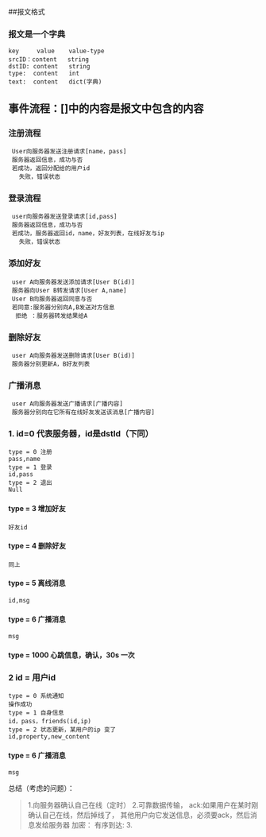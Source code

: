 ##报文格式
### 报文是一个字典
    key     value    value-type
    srcID：content   string
    dstID: content   string
    type:  content   int
    text:  content   dict(字典)

## 事件流程：[]中的内容是报文中包含的内容

### 注册流程
     User向服务器发送注册请求[name，pass]
     服务器返回信息，成功与否
     若成功，返回分配给的用户id
       失败，错误状态
### 登录流程
     user向服务器发送登录请求[id,pass]
     服务器返回信息，成功与否
     若成功，服务器返回id，name，好友列表，在线好友与ip
       失败，错误状态
### 添加好友
     user A向服务器发送添加请求[User B(id)]
     服务器向User B转发请求[User A,name]
     User B向服务器返回同意与否
     若同意:服务器分别向A,B发送对方信息
      拒绝 ：服务器转发结果给A
### 删除好友
     user A向服务器发送删除请求[User B(id)]
     服务器分别更新A，B好友列表
### 广播消息
     user A向服务器发送广播请求[广播内容]
     服务器分别向在它所有在线好友发送该消息[广播内容]
    
     
###  1. id=0 代表服务器，id是dstId（下同）
    type = 0 注册
    pass,name
    type = 1 登录
    id,pass
    type = 2 退出
    Null
####  type = 3 增加好友
    好友id
#### type = 4 删除好友
    同上
####  type = 5 离线消息
    id,msg
####  type = 6 广播消息
    msg
####  type = 1000 心跳信息，确认，30s 一次

### 2 id = 用户id
    type = 0 系统通知
    操作成功
    type = 1 自身信息
    id，pass，friends(id,ip)
    type = 2 状态更新，某用户的ip 变了
    id,property,new_content
#### type = 6 广播消息
    msg
  
  

 总结（考虑的问题）：
>  1.向服务器确认自己在线（定时）
>  2.可靠数据传输，
>   ack:如果用户在某时刚确认自己在线，然后掉线了，
      其他用户向它发送信息，必须要ack，然后消息发给服务器
>      加密：
>   有序到达:
>  3.
